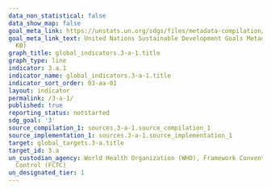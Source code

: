 ```yaml
---
data_non_statistical: false
data_show_map: false
goal_meta_link: https://unstats.un.org/sdgs/files/metadata-compilation/Metadata-Goal-3.pdf
goal_meta_link_text: United Nations Sustainable Development Goals Metadata (PDF 866
  KB)
graph_title: global_indicators.3-a-1.title
graph_type: line
indicator: 3.a.1
indicator_name: global_indicators.3-a-1.title
indicator_sort_order: 03-aa-01
layout: indicator
permalink: /3-a-1/
published: true
reporting_status: notstarted
sdg_goal: '3'
source_compilation_1: sources.3-a-1.source_compilation_1
source_implementation_1: sources.3-a-1.source_implementation_1
target: global_targets.3-a.title
target_id: 3.a
un_custodian_agency: World Health Organization (WHO), Framework Convention on Tobacco
  Control (FCTC)
un_designated_tier: 1
---
```

